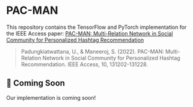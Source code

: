 # PAC-MAN
This repository contains the TensorFlow and PyTorch implementation for the IEEE Access paper: [PAC-MAN: Multi-Relation Network in Social Community for Personalized Hashtag Recommendation](https://ieeexplore.ieee.org/document/9984162)
> Padungkiatwattana, U., & Maneeroj, S. (2022). PAC-MAN: Multi-Relation Network in Social Community for Personalized Hashtag Recommendation. IEEE Access, 10, 131202-131228.

## :rocket: Coming Soon
Our implementation is coming soon!
